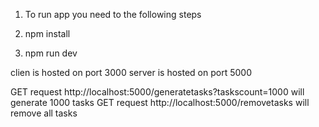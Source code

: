 1. To run app you need to the following steps

1. npm install
2. npm run dev

clien is hosted on port 3000
server is hosted on port 5000

GET request http://localhost:5000/generatetasks?taskscount=1000 will generate 1000 tasks
GET request http://localhost:5000/removetasks will remove all tasks 
